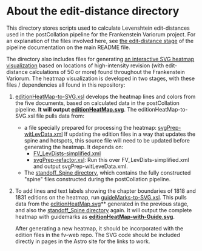 # About the edit-distance directory 

This directory stores scripts used to calculate Levenshtein edit-distances used in the postCollation pipeline for the Frankenstein Variorum project. For an explanation of the files involved here, 
see [the edit-distance stage](https://github.com/FrankensteinVariorum/fv-postCollation?tab=readme-ov-file#inside-the-edit-distance-directory-run-at-shell-python-levencalc_toxmlpy) of the pipeline documentation on the main README file. 

The directory also includes files for generating [an interactive SVG heatmap visualization](https://github.com/FrankensteinVariorum/fv-postCollation/blob/master/postColl-workspace/edit-distance/editionHeatMap-with-Guide.svg) based on locations of high-intensity revision (with edit-distance calculations of 50 or more) 
found throughout the Frankenstein Variorum. The heatmap visualization is developed in two stages, with these files / dependencies all found in this repository:

1. [editionHeatMap-to-SVG.xsl](https://github.com/FrankensteinVariorum/fv-postCollation/blob/master/postColl-workspace/edit-distance/editionHeatMap-to-SVG.xsl) develops the heatmap lines and colors from the
   five documents, based on calculated data in the postCollation pipeline. **It will output [editionHeatMap.svg](https://github.com/FrankensteinVariorum/fv-postCollation/blob/master/postColl-workspace/edit-distance/editionHeatMap.svg)**.
   The editionHeatMap-to-SVG.xsl file pulls data from: 
     * a file specially prepared for processing the heatmap: [svgPrep-witLevData.xml](https://github.com/FrankensteinVariorum/fv-postCollation/blob/master/postColl-workspace/edit-distance/svgPrep-witLevData.xml)
     If updating the edition files in a way that updates the spine and hotspots, this source file will need to be updated before generating the heatmap. It depends on:
          * [FV_LevDists-simplified.xml](https://github.com/FrankensteinVariorum/fv-postCollation/blob/master/postColl-workspace/edit-distance/FV_LevDists-simplified.xml)
          * [svgPrep-refactor.xsl](https://github.com/FrankensteinVariorum/fv-postCollation/blob/master/postColl-workspace/edit-distance/svgPrep-refactor.xsl): Run this over FV_LevDists-simplified.xml and output svgPrep-witLeveData.xml.
     * The [standoff_Spine directory](https://github.com/FrankensteinVariorum/fv-postCollation/tree/master/postColl-workspace/standoff_Spine), which contains the fully constructed "spine" files constructed during the postCollation pipeline.

2. To add lines and text labels showing the chapter boundaries of 1818 and 1831 editions on the heatmap, run [guideMarks-to-SVG.xsl](https://github.com/FrankensteinVariorum/fv-postCollation/blob/master/postColl-workspace/edit-distance/guideMarks-to-SVG.xsl).
   This pulls data from the [editionHeatMap.svg](https://github.com/FrankensteinVariorum/fv-postCollation/blob/master/postColl-workspace/edit-distance/editionHeatMap.svg)** generated in the previous stage, and also the
   [standoff_Spine directory](https://github.com/FrankensteinVariorum/fv-postCollation/tree/master/postColl-workspace/standoff_Spine) again. It will output the complete heatmap with guidemarks as **[editionHeatMap-with-Guide.svg](https://github.com/FrankensteinVariorum/fv-postCollation/blob/master/postColl-workspace/edit-distance/editionHeatMap-with-Guide.svg)**.

   After generating a new heatmap, it should be incorporated with the edition files in the fv-web repo. The SVG code should be included directly in pages in the Astro site for the links to work. 
